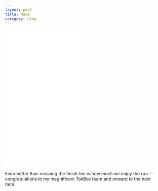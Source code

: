 ```yaml
---
layout: post
title: Race
category: blog
---
```


<iframe src="//player.vimeo.com/video/80417811" width="250" height="441" frameborder="0" webkitallowfullscreen mozallowfullscreen allowfullscreen></iframe>
  
Even better than crossing the finish line is how much we enjoy the run -- congratulations to my magnificent TokBox team and onward to the next race
